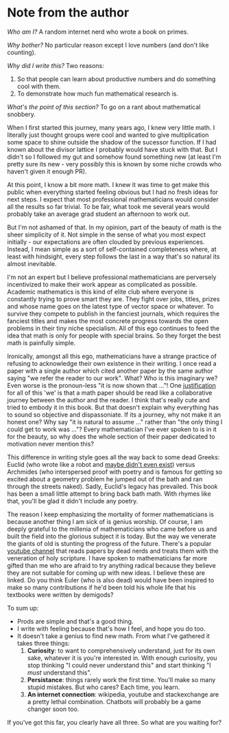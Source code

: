 # Note from the author

*Who am I?* A random internet nerd who wrote a book on primes.

*Why bother?* No particular reason except I love numbers (and don't like counting).

*Why did I write this?* Two reasons:
1. So that people can learn about productive numbers and do something cool with them.
2. To demonstrate how much fun mathematical research is.

*What's the point of this section?* To go on a rant about mathematical snobbery.

When I first started this journey, many years ago, I knew very little math. I literally just thought groups were cool and wanted to give multiplication some space to shine outside the shadow of the sucessor function. If I had known about the divisor lattice I probably would have stuck with that. But I didn't so I followed my gut and somehow found something new (at least I'm pretty sure its new - very possibly this is known by some niche crowds who haven't given it enough PR).

At this point, I know a bit more math. I knew it was time to get make this public when everything started feeling obvious but I had no fresh ideas for next steps. I expect that most professional mathematicians would consider all the results so far trivial. To be fair, what took me several years would probably take an average grad student an afternoon to work out. 

But I'm not ashamed of that. In my opinion, part of the beauty of math is the sheer simplicity of it. Not simple in the sense of what you most expect initially - our expectations are often clouded by previous experiences. Instead, I mean simple as a sort of self-contained completeness where, at least with hindsight, every step follows the last in a way that's so natural its almost inevitable.

I'm not an expert but I believe professional mathematicians are perversely incentivized to make their work appear as complicated as possible. Academic mathematics is this kind of elite club where everyone is constantly trying to prove smart they are. They fight over jobs, titles, prizes and whose name goes on the latest type of vector space or whatever. To survive they compete to publish in the fanciest journals, which requires the fanciest titles and makes the most concrete progress towards the open problems in their tiny niche specialism. All of this ego continues to feed the idea that math is only for people with special brains. So they forget the best math is painfully simple.

Ironically, amongst all this ego, mathematicians have a strange practice of refusing to acknowledge their own existence in their writing. I once read a paper with a single author which cited another paper by the same author saying "we refer the reader to our work". What? Who is this imaginary we? Even worse is the pronoun-less "it is now shown that ..."! One [justification](https://math.stackexchange.com/questions/1305775/why-do-single-author-math-papers-use-we-instead-of-i) for all of this 'we' is that a math paper should be read like a collaborative journey between the author and the reader. I think that's really cute and tried to embody it in this book. But that doesn't explain why everything has to sound so objective and dispassoniate. If its a journey, why not make it an honest one? Why say "it is natural to assume ..." rather than "the only thing I could get to work was ..."? Every mathematician I've ever spoken to is in it for the beauty, so why does the whole section of their paper dedicated to motivation never mention this?

This difference in writing style goes all the way back to some dead Greeks: Euclid (who wrote like a robot and [maybe didn't even exist](https://hsm.stackexchange.com/questions/2764/is-there-any-historical-evidence-maintaining-that-euclid-was-a-single-person)) versus Archmides (who interspersed proof with poetry and is famous for getting so excited about a geometry problem he jumped out of the bath and ran through the streets naked). Sadly, Euclid's legacy has prevailed. This book has been a small little attempt to bring back bath math. With rhymes like that, you'll be glad it didn't include any poetry.

The reason I keep emphasizing the mortality of former mathematicians is because another thing I am sick of is genius worship. Of course, I am deeply grateful to the millenia of mathematicians who came before us and built the field into the glorious subject it is today. But the way we venerate the giants of old is stunting the progress of the future. There's a popular [youtube channel](https://www.youtube.com/playlist?list=PLATpsZGmpkg98pdBHE3EH2sewzSWL8XPb) that reads papers by dead nerds and treats them with the veneration of holy scripture. I have spoken to mathematicians far more gifted than me who are afraid to try anything radical because they believe they are not suitable for coming up with new ideas. I believe these are linked. Do you think Euler (who is also dead) would have been inspired to make so many contributions if he'd been told his whole life that his textbooks were written by demigods?

To sum up:
* Prods are simple and that's a good thing. 
* I write with feeling because that's how I feel, and hope you do too. 
* It doesn't take a genius to find new math. From what I've gathered it takes three things:
  1. **Curiosity**: to want to comprehensively understand, just for its own sake, whatever it is you're interested in. With enough curiosity, you stop thinking "I could never understand this" and start thinking "I *must* understand this". 
  2. **Persistance**: things rarely work the first time. You'll make so many stupid mistakes. But who cares? Each time, you learn.
  3. **An internet connection**: wikipedia, youtube and stackexchange are a pretty lethal combination. Chatbots will probably be a game changer soon too.

If you've got this far, you clearly have all three. So what are you waiting for?